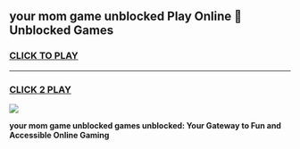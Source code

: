 
## your mom game unblocked Play Online 👋 Unblocked Games
<h3>
<a href="https://premium.freeplayer.one?title=your_mom_game_unblocked&ref=19F">CLICK TO PLAY</a></h3>
<hr>

<h3>
<a href="https://premium.freeplayer.one?title=your_mom_game_unblocked&ref=19F">CLICK 2 PLAY</a>
  
</h3>

<a href="https://premium.freeplayer.one?title=your_mom_game_unblocked&ref=19F"><img src="https://clearcache.store/games.png"></a>


**your mom game unblocked games unblocked: Your Gateway to Fun and Accessible Online Gaming**
